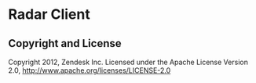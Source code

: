 # Radar Client

## Copyright and License

Copyright 2012, Zendesk Inc.
Licensed under the Apache License Version 2.0, http://www.apache.org/licenses/LICENSE-2.0
